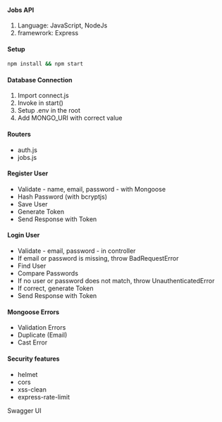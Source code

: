#### Jobs API

1. Language: JavaScript, NodeJs
2. framewrork: Express

#### Setup

```bash
npm install && npm start
```

#### Database Connection

1. Import connect.js
2. Invoke in start()
3. Setup .env in the root
4. Add MONGO_URI with correct value

#### Routers

- auth.js
- jobs.js

#### Register User

- Validate - name, email, password - with Mongoose
- Hash Password (with bcryptjs)
- Save User
- Generate Token
- Send Response with Token

#### Login User

- Validate - email, password - in controller
- If email or password is missing, throw BadRequestError
- Find User
- Compare Passwords
- If no user or password does not match, throw UnauthenticatedError
- If correct, generate Token
- Send Response with Token

#### Mongoose Errors

- Validation Errors
- Duplicate (Email)
- Cast Error

#### Security features

- helmet
- cors
- xss-clean
- express-rate-limit

Swagger UI

<!-- ```yaml
/jobs/{id}:
  parameters:
    - in: path
      name: id
      schema:
        type: string
      required: true
      description: the job id -->

```

```
